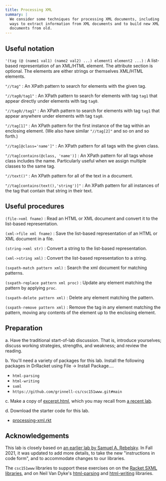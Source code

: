 ```yaml
---
title: Processing XML
summary: |
  We consider some techniques for processing XML documents, including
  ways to extract information from XML documents and to build new XML
  documents from old.
---
```


## Useful notation

`'(tag (@ (name1 val1) (name2 val2) ...) element1 element2 ...)`
  : A list-based representation of an XML/HTML element.
    The attribute section is optional.
    The elements are either strings or themselves XML/HTML elements.

`"//tag"` 
  : An XPath pattern to search for elements with the given tag.

`"//tag0/tag1"` 
  : An XPath pattern to search for elements with tag `tag1`
that appear directly under elements with tag `tag0`.

`"//tag0//tag1"` 
  : An XPath pattern to search for elements with tag `tag1`
    that appear anywhere under elements with tag `tag0`.

`"//tag[1]"` 
  : An XPath pattern for the first instance of the tag within an enclosing
    element.  (We also have similar `"//tag[2]"` and so on and so forth.)

`"//tag[@class='name']"` 
  : An XPath pattern for all tags with the given class.

`"//tag[contains(@class, 'name')]`
  : An XPath pattern for all tags whose class includes the name.
    Particularly useful when we assign multiple classes to the same
    tag.

`"//text()"` 
  : An XPath pattern for all of the text in a document.

`"//tag[contains(text(),'string')]"` 
  : An XPath pattern for all instances of the tag that contain that 
    string in their text.

## Useful procedures

`(file->xml fname)` 
  : Read an HTML or XML document and convert it to the list-based 
    representation.

`(xml->file xml fname)` 
  : Save the list-based representation of an HTML or XML document in 
    a file.

`(string->xml str)` 
  : Convert a string to the list-based representation.

`(xml->string xml)` 
  : Convert the list-based representation to a string.

`(sxpath-match pattern xml)` 
  : Search the xml document for matching patterns.

`(sxpath-replace pattern xml proc)` 
  : Update any element matching the pattern by applying `proc`.

`(sxpath-delete pattern xml)` 
  : Delete any element matching the pattern.

`(sxpath-remove pattern xml)` 
  : Remove the tag in any element matching
    the pattern, moving any contents of the element up to the enclosing
    element.

## Preparation

a. Have the traditional start-of-lab discussion.  That is, introduce
yourselves; discuss working strategies, strengths, and weakness; and
review the reading.

b. You'll need a variety of packages for this lab.  Install the 
following packages in DrRacket using File -> Install Package....

* `html-parsing`
* `html-writing`
* `sxml`
* `https://github.com/grinnell-cs/csc151www.git#main`

c. Make a copy of [excerpt.html](../files/sample-web/excerpt.html),
which you may recall from [a recent lab](../labs/www).

d. Download the starter code for this lab.

* [processing-xml.rkt](../code/labs/processing-xml.rkt)

## Acknowledgements

This lab is closely based on [an earlier lab by Samuel A. Rebelsky](https://rebelsky.cs.grinnell.edu/~rebelsky/Courses/CSC151/2019S//labs/processing-xml.html).  In Fall 2021, it was updated to add more details, to take the new "instructions in code form", and to accommodate changes to our libraries.

The `csc151www` libraries to support these exercises on on the [Racket SXML libraries](https://docs.racket-lang.org/sxml/), and on Neil Van Dyke's [html-parsing](https://docs.racket-lang.org/html-parsing/) and [html-writing](https://docs.racket-lang.org/html-writing/) libraries.
